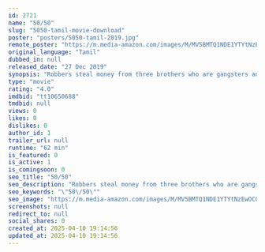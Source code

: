 ```yaml
---
id: 2721
name: "50/50"
slug: "5050-tamil-movie-download"
poster: "posters/5050-tamil-2019.jpg"
remote_poster: "https://m.media-amazon.com/images/M/MV5BMTQ1NDE1YTYtNzEwOC00MDQzLWIzNmYtZTA2NjA0MGRjNDMyXkEyXkFqcGdeQXVyMjA4OTI5NDQ@._V1_SX300.jpg"
original_language: "Tamil"
dubbed_in: null
released_date: "27 Dec 2019"
synopsis: "Robbers steal money from three brothers who are gangsters and enter a bungalow. The gangsters chase them, and after getting in, they will all have to figure out how to come out from the bungalow."
type: "movie"
rating: "4.0"
imdbid: "tt10650688"
tmdbid: null
views: 0
likes: 0
dislikes: 0
author_id: 1
trailer_url: null
runtime: "62 min"
is_featured: 0
is_active: 1
is_comingsoon: 0
seo_title: "50/50"
seo_description: "Robbers steal money from three brothers who are gangsters and enter a bungalow. The gangsters chase them, and after getting in, they will all have to figure out how to come out from the bungalow."
seo_keywords: "\"50\/50\""
seo_image: "https://m.media-amazon.com/images/M/MV5BMTQ1NDE1YTYtNzEwOC00MDQzLWIzNmYtZTA2NjA0MGRjNDMyXkEyXkFqcGdeQXVyMjA4OTI5NDQ@._V1_SX300.jpg"
screenshots: null
redirect_to: null
social_shares: 0
created_at: 2025-04-10 19:14:56
updated_at: 2025-04-10 19:14:56
---
```



